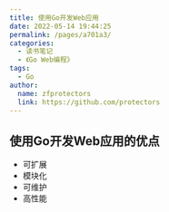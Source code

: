 ```yaml
---
title: 使用Go开发Web应用
date: 2022-05-14 19:44:25
permalink: /pages/a701a3/
categories:
  - 读书笔记
  - 《Go Web编程》
tags:
  - Go
author: 
  name: zfprotectors
  link: https://github.com/protectors
---
```


## 使用Go开发Web应用的优点
- 可扩展
- 模块化
- 可维护
- 高性能